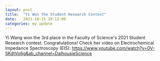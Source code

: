 ```yaml
---
layout: post
title:  "Yi Won the Student Research Contest"
date:   2021-10-15 20:12:00 
categories: my update
---
```

Yi Wang won the 3rd place in the Faculty of Science's 2021 Student Research contest. Congratulations! Check her video on Electrochemical Impedance Spectroscopy (EIS):
https://www.youtube.com/watch?v=0V-5KdtVo6g&ab_channel=DalhousieScience
